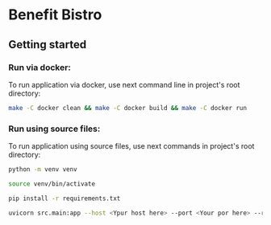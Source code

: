 # Benefit Bistro

## Getting started

### Run via docker:

To run application via docker, use next command line in 
project's root directory:

```bash
make -C docker clean && make -C docker build && make -C docker run
```

### Run using source files:

To run application using source files, use next commands 
in project's root directory:

```bash
python -m venv venv

source venv/bin/activate

pip install -r requirements.txt

uvicorn src.main:app --host <Ypur host here> --port <Your por here> --reload
```